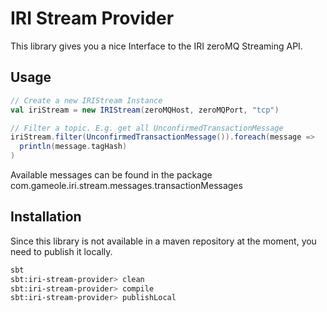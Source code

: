 # IRI Stream Provider

This library gives you a nice Interface to the IRI zeroMQ Streaming API.

## Usage

```scala
// Create a new IRIStream Instance
val iriStream = new IRIStream(zeroMQHost, zeroMQPort, "tcp")  

// Filter a topic. E.g. get all UnconfirmedTransactionMessage
iriStream.filter(UnconfirmedTransactionMessage()).foreach(message => 
  println(message.tagHash)
)
```

Available messages can be found in the package 
com.gameole.iri.stream.messages.transactionMessages

## Installation

Since this library is not available in a maven repository at the moment, you need to publish it locally.

```bash
sbt
sbt:iri-stream-provider> clean
sbt:iri-stream-provider> compile
sbt:iri-stream-provider> publishLocal
```
